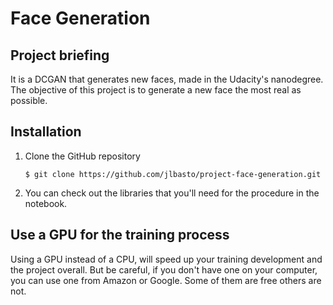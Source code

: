# Face Generation

## Project briefing

It is a DCGAN that generates new faces, made in the Udacity's nanodegree. The objective of this project is to generate a new face the most real as possible.

## Installation

1. Clone the GitHub repository
    ```
    $ git clone https://github.com/jlbasto/project-face-generation.git
    ```

2. You can check out the libraries that you'll need for the procedure in the notebook.


## Use a GPU for the training process

Using a GPU instead of a CPU, will speed up your training development and the project overall. But be careful, if you don't have one on your computer, you can use one from Amazon or Google. Some of them are free others are not.
